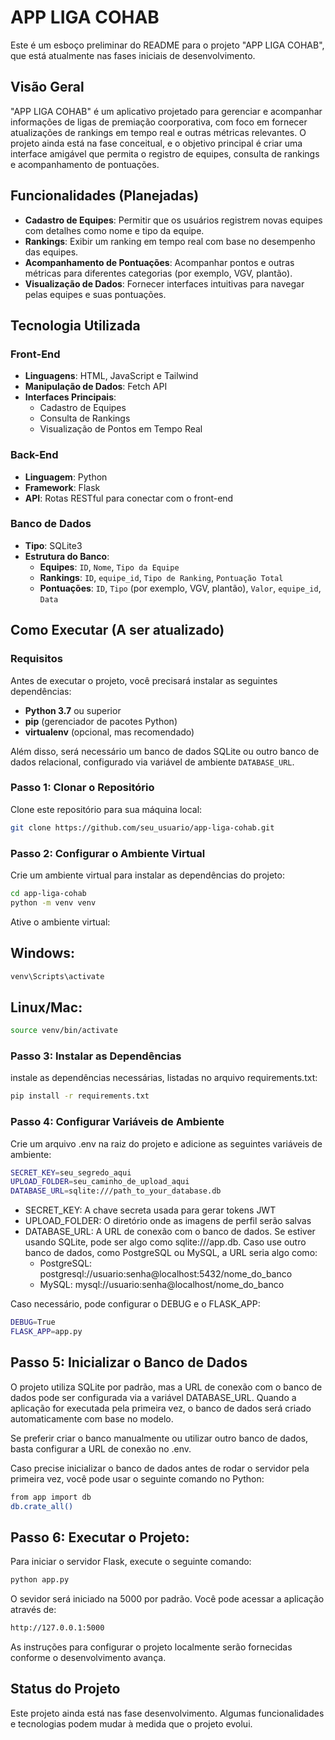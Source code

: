 
# APP LIGA COHAB

Este é um esboço preliminar do README para o projeto "APP LIGA COHAB", que está atualmente nas fases iniciais de desenvolvimento.

## Visão Geral

"APP LIGA COHAB" é um aplicativo projetado para gerenciar e acompanhar informações de ligas de premiação coorporativa, com foco em fornecer atualizações de rankings em tempo real e outras métricas relevantes. O projeto ainda está na fase conceitual, e o objetivo principal é criar uma interface amigável que permita o registro de equipes, consulta de rankings e acompanhamento de pontuações.

## Funcionalidades (Planejadas)

- **Cadastro de Equipes**: Permitir que os usuários registrem novas equipes com detalhes como nome e tipo da equipe.
- **Rankings**: Exibir um ranking em tempo real com base no desempenho das equipes.
- **Acompanhamento de Pontuações**: Acompanhar pontos e outras métricas para diferentes categorias (por exemplo, VGV, plantão).
- **Visualização de Dados**: Fornecer interfaces intuitivas para navegar pelas equipes e suas pontuações.

## Tecnologia Utilizada

### Front-End
- **Linguagens**: HTML, JavaScript e Tailwind
- **Manipulação de Dados**: Fetch API
- **Interfaces Principais**:
  - Cadastro de Equipes
  - Consulta de Rankings
  - Visualização de Pontos em Tempo Real

### Back-End
- **Linguagem**: Python
- **Framework**: Flask
- **API**: Rotas RESTful para conectar com o front-end

### Banco de Dados
- **Tipo**: SQLite3
- **Estrutura do Banco**:
  - **Equipes**: `ID`, `Nome`, `Tipo da Equipe`
  - **Rankings**: `ID`, `equipe_id`, `Tipo de Ranking`, `Pontuação Total`
  - **Pontuações**: `ID`, `Tipo` (por exemplo, VGV, plantão), `Valor`, `equipe_id`, `Data`

## Como Executar (A ser atualizado)
### Requisitos

Antes de executar o projeto, você precisará instalar as seguintes dependências:

- **Python 3.7** ou superior
- **pip** (gerenciador de pacotes Python)
- **virtualenv** (opcional, mas recomendado)

Além disso, será necessário um banco de dados SQLite ou outro banco de dados relacional, configurado via variável de ambiente `DATABASE_URL`.

### Passo 1: Clonar o Repositório

Clone este repositório para sua máquina local:

```bash
git clone https://github.com/seu_usuario/app-liga-cohab.git
```
### Passo 2: Configurar o Ambiente Virtual

Crie um ambiente virtual para instalar as dependências do projeto:
```bash
cd app-liga-cohab
python -m venv venv
```
Ative o ambiente virtual:

## Windows:
```bash
venv\Scripts\activate
```
## Linux/Mac:
```bash
source venv/bin/activate
```
### Passo 3: Instalar as Dependências

instale as dependências necessárias, listadas no arquivo requirements.txt:
```bash
pip install -r requirements.txt
```
### Passo 4: Configurar Variáveis de Ambiente

Crie um arquivo .env na raiz do projeto e adicione as seguintes variáveis de ambiente:
```bash
SECRET_KEY=seu_segredo_aqui
UPLOAD_FOLDER=seu_caminho_de_upload_aqui
DATABASE_URL=sqlite:///path_to_your_database.db
```
- SECRET_KEY: A chave secreta usada para gerar  tokens JWT
- UPLOAD_FOLDER: O diretório onde as imagens de perfil serão salvas
- DATABASE_URL: A URL de conexão com o banco de dados. Se estiver usando SQLite, pode ser algo como sqlite:///app.db. Caso use outro banco de dados, como PostgreSQL ou MySQL, a URL seria algo como:
  - PostgreSQL: postgresql://usuario:senha@localhost:5432/nome_do_banco
  - MySQL: mysql://usuario:senha@localhost/nome_do_banco

Caso necessário, pode configurar o DEBUG e o FLASK_APP:
```bash
DEBUG=True
FLASK_APP=app.py
```
## Passo 5: Inicializar o Banco de Dados

O projeto utiliza SQLite por padrão, mas a URL de conexão com o banco de dados pode ser configurada via a variável DATABASE_URL. Quando a aplicação for executada pela primeira vez, o banco de dados será criado automaticamente com base no modelo.

Se preferir criar o banco manualmente ou utilizar outro banco de dados, basta configurar a URL de conexão no .env.

Caso precise inicializar o banco de dados antes de rodar o servidor pela primeira vez, você pode usar o seguinte comando no Python:
```bash
from app import db
db.crate_all()
```
## Passo 6: Executar o Projeto:

Para iniciar o servidor Flask, execute o seguinte comando:
```bash
python app.py
```
O sevidor será iniciado na 5000 por padrão. Você pode acessar a aplicação através de:
```bash
http://127.0.0.1:5000
```

As instruções para configurar o projeto localmente serão fornecidas conforme o desenvolvimento avança.

## Status do Projeto

Este projeto ainda está nas fase desenvolvimento. Algumas funcionalidades e tecnologias podem mudar à medida que o projeto evolui.
